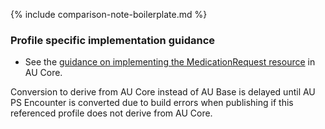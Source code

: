 {% include comparison-note-boilerplate.md %}

### Profile specific implementation guidance
- See the [guidance on implementing the MedicationRequest resource](https://build.fhir.org/ig/hl7au/au-fhir-core/StructureDefinition-au-core-medicationrequest.html#profile-specific-implementation-guidance) in AU Core.

<div class="stu-note">
Conversion to derive from AU Core instead of AU Base is delayed until AU PS Encounter is converted due to build errors when publishing if this referenced profile does not derive from AU Core.
</div>
